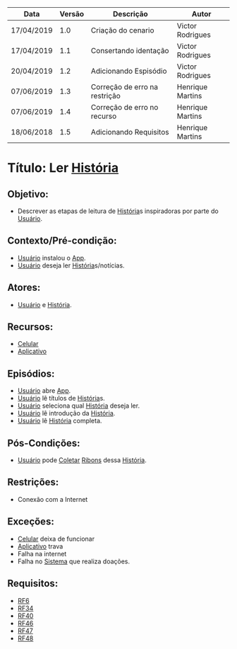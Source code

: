 | Data | Versão | Descrição | Autor |
|---|---|---|---|
| 17/04/2019 | 1.0 | Criação do cenario    | Victor Rodrigues |
| 17/04/2019 | 1.1 | Consertando identação | Victor Rodrigues |
| 20/04/2019 | 1.2 | Adicionando Espisódio | Victor Rodrigues |
| 07/06/2019 | 1.3 | Correção de erro na restrição | Henrique Martins |
| 07/06/2019 | 1.4 | Correção de erro no recurso | Henrique Martins |
| 18/06/2018 | 1.5    | Adicionando Requisitos | Henrique Martins |

# Título: Ler [História](https://github.com/requisitos-2019-1/Ribon/blob/master/Modelagem%20de%20Requisitos/Lexicos/LX014_Historia.md)

## Objetivo:

- Descrever as etapas de leitura de [História](https://github.com/requisitos-2019-1/Ribon/blob/master/Modelagem%20de%20Requisitos/Lexicos/LX014_Historia.md)s inspiradoras por parte do [Usuário](https://github.com/requisitos-2019-1/Ribon/blob/master/Modelagem%20de%20Requisitos/Lexicos/LX031_Usuário.md).

## Contexto/Pré-condição: 

- [Usuário](https://github.com/requisitos-2019-1/Ribon/blob/master/Modelagem%20de%20Requisitos/Lexicos/LX031_Usuário.md) instalou o [App](https://github.com/requisitos-2019-1/Ribon/blob/master/Modelagem%20de%20Requisitos/Lexicos/LX002_Aplicativo.md).
- [Usuário](https://github.com/requisitos-2019-1/Ribon/blob/master/Modelagem%20de%20Requisitos/Lexicos/LX031_Usuário.md) deseja ler [História](https://github.com/requisitos-2019-1/Ribon/blob/master/Modelagem%20de%20Requisitos/Lexicos/LX014_Historia.md)s/notícias.

## Atores: 

- [Usuário](https://github.com/requisitos-2019-1/Ribon/blob/master/Modelagem%20de%20Requisitos/Lexicos/LX031_Usuário.md) e [História](https://github.com/requisitos-2019-1/Ribon/blob/master/Modelagem%20de%20Requisitos/Lexicos/LX014_Historia.md).

## Recursos: 

- [Celular](https://github.com/requisitos-2019-1/Ribon/blob/master/Modelagem%20de%20Requisitos/Lexicos/LX029_Smartphone.md)
- [Aplicativo](https://github.com/requisitos-2019-1/Ribon/blob/master/Modelagem%20de%20Requisitos/Lexicos/LX002_Aplicativo.md)

## Episódios: 

- [Usuário](https://github.com/requisitos-2019-1/Ribon/blob/master/Modelagem%20de%20Requisitos/Lexicos/LX031_Usuário.md) abre [App](https://github.com/requisitos-2019-1/Ribon/blob/master/Modelagem%20de%20Requisitos/Lexicos/LX002_Aplicativo.md).
- [Usuário](https://github.com/requisitos-2019-1/Ribon/blob/master/Modelagem%20de%20Requisitos/Lexicos/LX031_Usuário.md) lê títulos de [História](https://github.com/requisitos-2019-1/Ribon/blob/master/Modelagem%20de%20Requisitos/Lexicos/LX014_Historia.md)s.
- [Usuário](https://github.com/requisitos-2019-1/Ribon/blob/master/Modelagem%20de%20Requisitos/Lexicos/LX031_Usuário.md) seleciona qual [História](https://github.com/requisitos-2019-1/Ribon/blob/master/Modelagem%20de%20Requisitos/Lexicos/LX014_Historia.md) deseja ler.
- [Usuário](https://github.com/requisitos-2019-1/Ribon/blob/master/Modelagem%20de%20Requisitos/Lexicos/LX031_Usuário.md) lê introdução da [História](https://github.com/requisitos-2019-1/Ribon/blob/master/Modelagem%20de%20Requisitos/Lexicos/LX014_Historia.md).
- [Usuário](https://github.com/requisitos-2019-1/Ribon/blob/master/Modelagem%20de%20Requisitos/Lexicos/LX031_Usuário.md) lê [História](https://github.com/requisitos-2019-1/Ribon/blob/master/Modelagem%20de%20Requisitos/Lexicos/LX014_Historia.md) completa.

## Pós-Condições: 

- [Usuário](https://github.com/requisitos-2019-1/Ribon/blob/master/Modelagem%20de%20Requisitos/Lexicos/LX031_Usuário.md) pode [Coletar](https://github.com/requisitos-2019-1/Ribon/blob/master/Modelagem%20de%20Requisitos/Lexicos/LX006_Coletar.md) [Ribons](https://github.com/requisitos-2019-1/Ribon/blob/master/Modelagem%20de%20Requisitos/Lexicos/LX026_Ribon.md) dessa [História](https://github.com/requisitos-2019-1/Ribon/blob/master/Modelagem%20de%20Requisitos/Lexicos/LX014_Historia.md).
  
## Restrições:

- Conexão com a Internet

## Exceções:

- [Celular](https://github.com/requisitos-2019-1/Ribon/blob/master/Modelagem%20de%20Requisitos/Lexicos/LX029_Smartphone.md) deixa de funcionar 
- [Aplicativo](https://github.com/requisitos-2019-1/Ribon/blob/master/Modelagem%20de%20Requisitos/Lexicos/LX002_Aplicativo.md) trava 
- Falha na internet 
- Falha no [Sistema](https://github.com/requisitos-2019-1/Ribon/blob/master/Modelagem%20de%20Requisitos/Lexicos/LX002_Aplicativo.md) que realiza doações.

## Requisitos: 

- [RF6](https://github.com/requisitos-2019-1/Ribon/blob/master/Requisitos/Requisitos_Funcionais.md#RF06)
- [RF34](https://github.com/requisitos-2019-1/Ribon/blob/master/Requisitos/Requisitos_Funcionais.md#RF34)
- [RF40](https://github.com/requisitos-2019-1/Ribon/blob/master/Requisitos/Requisitos_Funcionais.md#RF40)
- [RF46](https://github.com/requisitos-2019-1/Ribon/blob/master/Requisitos/Requisitos_Funcionais.md#RF46)
- [RF47](https://github.com/requisitos-2019-1/Ribon/blob/master/Requisitos/Requisitos_Funcionais.md#RF47)
- [RF48](https://github.com/requisitos-2019-1/Ribon/blob/master/Requisitos/Requisitos_Funcionais.md#RF48)